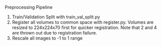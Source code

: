 Preprocessing Pipeline

1. Train/Validation Split with train_val_split.py
2. Register all volumes to common space with register.py. Volumes are resized to 224x224x70 first for quicker registration. Note that 2 and 4 are thrown out due to registration failure.
3. Rescale all images to -1 to 1 range